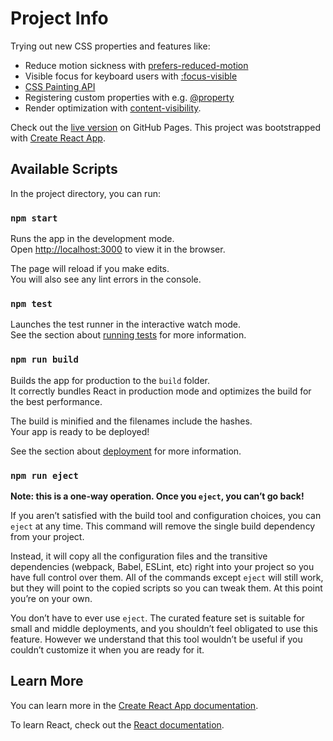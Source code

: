 # Project Info

Trying out new CSS properties and features like:
- Reduce motion sickness with [prefers-reduced-motion](https://developer.mozilla.org/en-US/docs/Web/CSS/@media/prefers-reduced-motion)
- Visible focus for keyboard users with [:focus-visible](https://developer.mozilla.org/en-US/docs/Web/CSS/:focus-visible)
- [CSS Painting API](https://developer.mozilla.org/en-US/docs/Web/API/CSS_Painting_API)
- Registering custom properties with e.g. [@property](https://developer.mozilla.org/en-US/docs/Web/CSS/@property)
- Render optimization with [content-visibility](https://developer.mozilla.org/en-US/docs/Web/CSS/content-visibility).

Check out the [live version](https://alexlehner86.github.io/fancy-css-playground/#/) on GitHub Pages. This project was bootstrapped with [Create React App](https://github.com/facebook/create-react-app).

## Available Scripts

In the project directory, you can run:

### `npm start`

Runs the app in the development mode.\
Open [http://localhost:3000](http://localhost:3000) to view it in the browser.

The page will reload if you make edits.\
You will also see any lint errors in the console.

### `npm test`

Launches the test runner in the interactive watch mode.\
See the section about [running tests](https://facebook.github.io/create-react-app/docs/running-tests) for more information.

### `npm run build`

Builds the app for production to the `build` folder.\
It correctly bundles React in production mode and optimizes the build for the best performance.

The build is minified and the filenames include the hashes.\
Your app is ready to be deployed!

See the section about [deployment](https://facebook.github.io/create-react-app/docs/deployment) for more information.

### `npm run eject`

**Note: this is a one-way operation. Once you `eject`, you can’t go back!**

If you aren’t satisfied with the build tool and configuration choices, you can `eject` at any time. This command will remove the single build dependency from your project.

Instead, it will copy all the configuration files and the transitive dependencies (webpack, Babel, ESLint, etc) right into your project so you have full control over them. All of the commands except `eject` will still work, but they will point to the copied scripts so you can tweak them. At this point you’re on your own.

You don’t have to ever use `eject`. The curated feature set is suitable for small and middle deployments, and you shouldn’t feel obligated to use this feature. However we understand that this tool wouldn’t be useful if you couldn’t customize it when you are ready for it.

## Learn More

You can learn more in the [Create React App documentation](https://facebook.github.io/create-react-app/docs/getting-started).

To learn React, check out the [React documentation](https://reactjs.org/).
